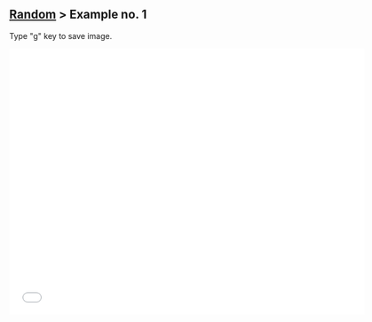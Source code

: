 ## [Random](../) > Example no. 1

Type "g" key to save image.

<iframe src="./sketch.html" width="640px" height="480px" frameborder="0"></iframe>
